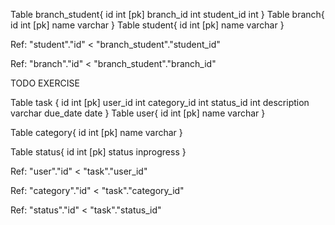 Table branch_student{
  id int [pk]
  branch_id int
  student_id int
}
Table branch{
  id int  [pk]
  name varchar
}
Table student{
  id int  [pk]
  name varchar
}

Ref: "student"."id" < "branch_student"."student_id"

Ref: "branch"."id" < "branch_student"."branch_id"





TODO EXERCISE

Table task {
  id int [pk]
  user_id int
  category_id int
  status_id int
  description varchar
  due_date date
}
Table user{
  id int [pk]
  name varchar
}


Table category{
  id int [pk]
  name varchar
}





Table status{
  id int [pk]
  status inprogress
}



Ref: "user"."id" < "task"."user_id"

Ref: "category"."id" < "task"."category_id"

Ref: "status"."id" < "task"."status_id"